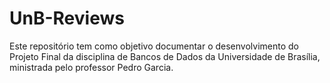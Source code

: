# UnB-Reviews
Este repositório tem como objetivo documentar o desenvolvimento do Projeto Final da disciplina de Bancos de Dados da Universidade de Brasília, ministrada pelo professor Pedro Garcia.
